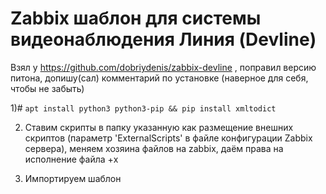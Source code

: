 # Zabbix шаблон для системы видеонаблюдения Линия (Devline)
Взял у https://github.com/dobriydenis/zabbix-devline , поправил версию питона, допишу(сал) комментарий по установке (наверное для себя, чтобы не забыть)

1)# ```apt install python3 python3-pip && pip install xmltodict```

2) Ставим скрипты в папку указанную как размещение внешних скриптов (параметр 'ExternalScripts' в файле конфигурации Zabbix сервера), меняем хозяина файлов на zabbix, даём права на исполнение файла +x

4) Импортируем шаблон
